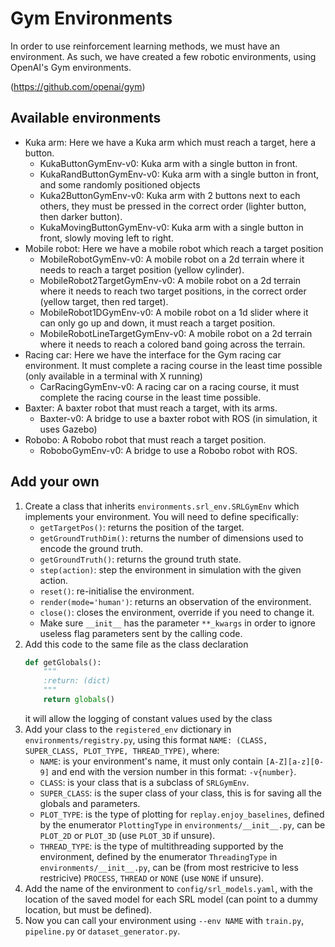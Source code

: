 # Gym Environments

In order to use reinforcement learning methods, we must have an environment.
As such, we have created a few robotic environments, using OpenAI's Gym environments.  

(https://github.com/openai/gym)

## Available environments
- Kuka arm: Here we have a Kuka arm which must reach a target, here a button.
    - KukaButtonGymEnv-v0: Kuka arm with a single button in front.
    - KukaRandButtonGymEnv-v0: Kuka arm with a single button in front, and some randomly positioned objects
    - Kuka2ButtonGymEnv-v0: Kuka arm with 2 buttons next to each others, they must be pressed in the correct order (lighter button, then darker button).
    - KukaMovingButtonGymEnv-v0: Kuka arm with a single button in front, slowly moving left to right.
- Mobile robot: Here we have a mobile robot which reach a target position
    - MobileRobotGymEnv-v0: A mobile robot on a 2d terrain where it needs to reach a target position (yellow cylinder).
    - MobileRobot2TargetGymEnv-v0: A mobile robot on a 2d terrain where it needs to reach two target positions, in the correct order (yellow target, then red target).
    - MobileRobot1DGymEnv-v0: A mobile robot on a 1d slider where it can only go up and down, it must reach a target position.
    - MobileRobotLineTargetGymEnv-v0: A mobile robot on a 2d terrain where it needs to reach a colored band going across the terrain.
- Racing car: Here we have the interface for the Gym racing car environment. It must complete a racing course in the least time possible (only available in a terminal with X running)
    - CarRacingGymEnv-v0: A racing car on a racing course, it must complete the racing course in the least time possible.
- Baxter: A baxter robot that must reach a target, with its arms.
    - Baxter-v0: A bridge to use a baxter robot with ROS (in simulation, it uses Gazebo)
- Robobo: A Robobo robot that must reach a target position.
    - RoboboGymEnv-v0: A bridge to use a Robobo robot with ROS.

## Add your own
1. Create a class that inherits ```environments.srl_env.SRLGymEnv``` which implements your environment.
You will need to define specifically:
    * ```getTargetPos()```: returns the position of the target.
    * ```getGroundTruthDim()```: returns the number of dimensions used to encode the ground truth.
    * ```getGroundTruth()```: returns the ground truth state.
    * ```step(action)```: step the environment in simulation with the given action.
    * ```reset()```: re-initialise the environment.
    * ```render(mode='human')```: returns an observation of the environment.
    * ```close()```: closes the environment, override if you need to change it.
    * Make sure ```__init__``` has the parameter ```**_kwargs``` in order to ignore useless flag parameters sent by the calling code.
2. Add this code to the same file as the class declaration
    ```python
    def getGlobals():
        """
        :return: (dict)
        """
        return globals()
    ```
    it will allow the logging of constant values used by the class
3. Add your class to the ```registered_env``` dictionary in ```environments/registry.py```,
using this format ```NAME: (CLASS, SUPER_CLASS, PLOT_TYPE, THREAD_TYPE)```, where:
    * ```NAME```: is your environment's name, it must only contain ```[A-Z][a-z][0-9]``` and end with the version number in this format: ```-v{number}```.
    * ```CLASS```: is your class that is a subclass of ```SRLGymEnv```.
    * ```SUPER_CLASS```: is the super class of your class, this is for saving all the globals and parameters.
    * ```PLOT_TYPE```: is the type of plotting for ```replay.enjoy_baselines```,
    defined by the enumerator ```PlottingType``` in ```environments/__init__.py```,
    can be ```PLOT_2D``` or ```PLOT_3D``` (use ```PLOT_3D``` if unsure).
    * ```THREAD_TYPE```: is the type of multithreading supported by the environment,
    defined by the enumerator ```ThreadingType``` in ```environments/__init__.py```,
    can be (from most restricive to less restricive) 
    ```PROCESS```, ```THREAD``` or ```NONE``` (use ```NONE``` if unsure).
4. Add the name of the environment to ```config/srl_models.yaml```, with the location of the saved model for each SRL model (can point to a dummy location, but must be defined).
5. Now you can call your environment using ```--env NAME``` with ```train.py```, ```pipeline.py``` or ```dataset_generator.py```.
